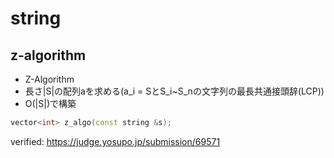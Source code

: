 # string

## z-algorithm
- Z-Algorithm
- 長さ|S|の配列aを求める(a_i = SとS_i~S_nの文字列の最長共通接頭辞(LCP))
- O(|S|)で構築
```cpp
vector<int> z_algo(const string &s);
```
verified: https://judge.yosupo.jp/submission/69571
